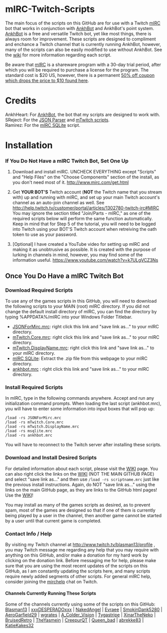 # mIRC-Twitch-Scripts
The main focus of the scripts on this GitHub are for use with a Twitch [mIRC](http://www.mirc.com/) bot that works in conjunction with [AnkhBot](http://marcinswierzowski.com/Code/AnkhBotR2/) and AnkhBot's point system.  [AnkhBot](http://marcinswierzowski.com/Code/AnkhBotR2/) is a free and versatile Twitch bot, yet like most things, there is always room for improvement.  These scripts are designed to compliment and enchance a Twitch channel that is currently running AnkhBot, however, many of the scripts can also be easily modified to use without AnkhBot.  See the [wiki](https://github.com/Blasman/mIRC-Twitch-Scripts/wiki) for more information regarding each script.  

Be aware that [mIRC](http://www.mirc.com/) is a shareware program with a 30-day trial period, after which you will be required to purchase a license for the program. The standard cost is $20 US, however, there is a permanent [50% off coupon which drops the price to $10 found here](http://www.mirc.com/register.php?coupon=MIRC-SWV0-MNKL).  

# Credits  

AnkhHeart: For [AnkhBot](http://marcinswierzowski.com/Code/AnkhBotR2/), the bot that my scripts are designed to work with.  
SReject: For the [JSON Parser](http://hawkee.com/snippet/10194/) and [mTwitch scripts](https://github.com/SReject/mTwitch).  
Ramirez: For the [mIRC SQLite](http://hawkee.com/profile/12444/) script.  

# Installation

### If You Do Not Have a mIRC Twitch Bot, Set One Up

1. Download and install mIRC. UNCHECK EVERYTHING except "Scripts" and "Help Files" on the "Choose Components" section of the install, as you don't need most of it. http://www.mirc.com/get.html  

2. Get **YOUR BOT'S** Twitch account (**NOT** the Twitch name that you stream with) up and running with mIRC, and set up your main Twitch account's channel as an auto-join channel as well. See http://help.twitch.tv/customer/portal/articles/1302780-twitch-irc#MIRC You may ignore the section titled "Join/Parts - mIRC," as one of the required scripts below will perform the same function automatically.  Keep in mind that for Step 5 of the tutorial, you will need to be logged into Twitch using your BOT'S Twitch account when retreiving the oath token to use as your password.  

3. [Optional] I have created a YouTube video for setting up mIRC and making it as unobtrusive as possible.  It is created with the purpose of lurking in channels in mind, however, you may find some of the information useful.  https://www.youtube.com/watch?v=k7ULgVCZ3Ns

## Once You Do Have a mIRC Twitch Bot
### Download Required Scripts
To use any of the games scripts in this GitHub, you will need to download the following scripts to your MAIN (root) mIRC directory.  If you did not change the default install directory of mIRC, you can find the directory by typing %APPDATA%/mIRC into your Windows Folder Titlebar.
* [JSONForMirc.mrc](https://raw.githubusercontent.com/SReject/mTwitch/master/resources/JSONForMirc.mrc): right click this link and "save link as..." to your mIRC directory.
* [mTwitch.Core.mrc](https://raw.githubusercontent.com/SReject/mTwitch/master/mTwitch.Core.mrc): right click this link and "save link as..." to your mIRC directory.
* [mTwitch.DisplayName.mrc](https://raw.githubusercontent.com/SReject/mTwitch/master/mTwitch.DisplayName.mrc): right click this link and "save link as..." to your mIRC directory.
* [mIRC SQLite](http://hawkee.com/scripts/11648275/): Extract the .zip file from this webpage to your mIRC directory.
* [ankhbot.mrc](http://raw.githubusercontent.com/Blasman/mIRC-Twitch-Scripts/master/ankhbot.mrc) : right click this link and "save link as..." to your mIRC directory.

### Install Required Scripts
In mIRC, type in the following commands anywhere.  Accept and run any initialization command prompts.  When loading the last script (ankhbot.mrc), you will have to enter some information into input boxes that will pop up:  

`/load -rs JSONForMirc.mrc`  
`/load -rs mTwitch.Core.mrc`  
`/load -rs mTwitch.DisplayName.mrc`  
`/load -rs msqlite.mrc`  
`/load -rs ankhbot.mrc`  

You will have to reconnect to the Twitch server after installing these scripts.  

### Download and Install Desired Scripts
For detailed information about each script, please visit the [WIKI](https://github.com/Blasman/mIRC-Twitch-Scripts/wiki) page.  You can also right click the links on the [WIKI](https://github.com/Blasman/mIRC-Twitch-Scripts/wiki) (NOT THE MAIN GITHUB PAGE) and select "save link as..." and then use `/load -rs scriptname.mrc` just like the previous install instructions.  Again, do NOT "save link as..." using the links on the main GitHub page, as they are links to the GitHub html pages! Use the  [WIKI](https://github.com/Blasman/mIRC-Twitch-Scripts/wiki)!  

You may install as many of the games scripts as desired, as to prevent spam, most of the games are designed so that if one of them is currently being played by a user in the channel, then another game cannot be started by a user until that current game is completed.  

### Contact Info / Help  

By visiting my Twitch channel at http://www.twitch.tv/blasman13/profile , you may Twitch message me regarding any help that you may require with anything on this GitHub, and/or make a donation for my hard work by clicking on the donation link. Before messaging me for help, please make sure that you are using the most recent updates of the scripts on this GitHub, as I am constantly updating the scripts here, and many scripts require newly added segments of other scripts. For general mIRC help, consider joining the [mirchelp](http://www.twitch.tv/mirchelp) chat on Twitch.  

#### Channels Currently Running These Scripts  

Some of the channels currently using some of the scripts on this GitHub:  
[Blasman13](http://twitch.tv/Blasman13/profile/) | [xxxDESPERADOxxx](http://twitch.tv/xxxDESPERADOxxx/profile/) | [NakedAngel](http://twitch.tv/NakedAngel/profile/) | [Evraee](http://twitch.tv/Evraee/profile/) | [SmokinDank5280](http://twitch.tv/SmokinDank5280/profile/) | [AeroGarfield29](http://twitch.tv/AeroGarfield29/profile/) | [wgrates](http://twitch.tv/wgrates/profile/) | [A_Colder_Vision](http://twitch.tv/A_Colder_Vision/profile/) | [Tygastripe](http://twitch.tv/Tygastripe/profile/) | [XinarTheNeko](http://twitch.tv/XinarTheNeko/profile/) | [BruisedRetro](http://twitch.tv/BruisedRetro/profile/) | [TheYasmein](http://twitch.tv/TheYasmein/profile/) | [CreepurQT](http://twitch.tv/CreepurQT/profile/) | [Queen_bad](http://twitch.tv/Queen_bad/profile/) | [abrekke83](http://twitch.tv/abrekke83/profile/) | [KatieKakes32](http://twitch.tv/KatieKakes32/profile/)  

